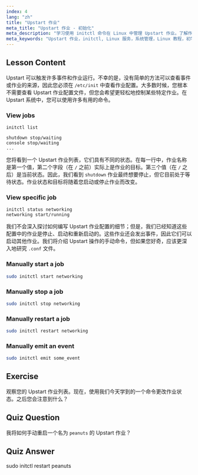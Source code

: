 ```yaml
---
index: 4
lang: "zh"
title: "Upstart 作业"
meta_title: "Upstart 作业 - 初始化"
meta_description: "学习使用 initctl 命令在 Linux 中管理 Upstart 作业。了解作业状态、启动、停止和重启服务。提升您的 Linux 系统管理技能。"
meta_keywords: "Upstart 作业，initctl, Linux 服务，系统管理，Linux 教程，初学者指南"
---
```


## Lesson Content

Upstart 可以触发许多事件和作业运行。不幸的是，没有简单的方法可以查看事件或作业的来源，因此您必须在 `/etc/init` 中查看作业配置。大多数时候，您根本不需要查看 Upstart 作业配置文件，但您会希望更轻松地控制某些特定作业。在 Upstart 系统中，您可以使用许多有用的命令。

### View jobs

```plaintext
initctl list

shutdown stop/waiting
console stop/waiting
...
```

您将看到一个 Upstart 作业列表，它们具有不同的状态。在每一行中，作业名称是第一个值，第二个字段（在 `/` 之前）实际上是作业的目标。第三个值（在 `/` 之后）是当前状态。因此，我们看到 `shutdown` 作业最终想要停止，但它目前处于等待状态。作业状态和目标将随着您启动或停止作业而改变。

### View specific job

```plaintext
initctl status networking
networking start/running
```

我们不会深入探讨如何编写 Upstart 作业配置的细节；但是，我们已经知道这些配置中的作业是停止、启动和重新启动的。这些作业还会发出事件，因此它们可以启动其他作业。我们将介绍 Upstart 操作的手动命令，但如果您好奇，应该更深入地研究 `.conf` 文件。

### Manually start a job

```bash
sudo initctl start networking
```

### Manually stop a job

```bash
sudo initctl stop networking
```

### Manually restart a job

```bash
sudo initctl restart networking
```

### Manually emit an event

```bash
sudo initctl emit some_event
```

## Exercise

观察您的 Upstart 作业列表。现在，使用我们今天学到的一个命令更改作业状态。之后您会注意到什么？

## Quiz Question

我将如何手动重启一个名为 `peanuts` 的 Upstart 作业？

## Quiz Answer

sudo initctl restart peanuts
